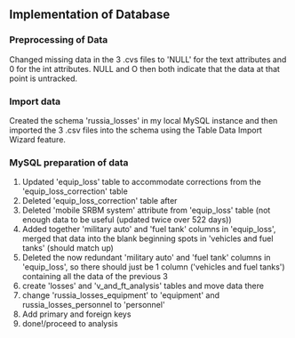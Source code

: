 ## Implementation of Database

### Preprocessing of Data
Changed missing data in the 3 .cvs files to 'NULL' for the text attributes and 0 for the int attributes. NULL and O then both indicate that the data at that point is untracked.

### Import data
Created the schema 'russia_losses' in my local MySQL instance and then imported the 3 .csv files into the schema using the Table Data Import Wizard feature.

### MySQL preparation of data
1) Updated 'equip_loss' table to accommodate corrections from the 'equip_loss_correction' table
2) Deleted 'equip_loss_correction' table after
3) Deleted 'mobile SRBM system' attribute from 'equip_loss' table (not enough data to be useful (updated twice over 522 days))
4) Added together 'military auto' and 'fuel tank' columns in 'equip_loss', merged that data into the blank beginning spots in 'vehicles and fuel tanks' (should match up)
5) Deleted the now redundant 'military auto' and 'fuel tank' columns in 'equip_loss', so there should just be 1 column ('vehicles and fuel tanks') containing all the data of the previous 3  
6) create 'losses' and 'v_and_ft_analysis' tables and move data there
7) change 'russia_losses_equipment' to 'equipment' and russia_losses_personnel to 'personnel'
8) Add primary and foreign keys
9) done!/proceed to analysis
